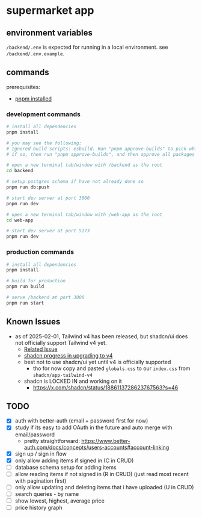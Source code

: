 # supermarket app

## environment variables

`/backend/.env` is expected for running in a local environment. see `/backend/.env.example`.

## commands

prerequisites: 
- [pnpm installed](https://pnpm.io/installation)

### development commands

```bash
# install all dependencies
pnpm install

# you may see the following:
# Ignored build scripts: esbuild. Run "pnpm approve-builds" to pick which dependencies should be allowed to run scripts.
# if so, then run "pnpm approve-builds", and then approve all packages to build
```

```bash
# open a new terminal tab/window with /backend as the root
cd backend

# setup postgres schema if have not already done so
pnpm run db:push

# start dev server at port 3000
pnpm run dev
```

```bash
# open a new terminal tab/window with /web-app as the root
cd web-app

# start dev server at port 5173
pnpm run dev
```

### production commands

```bash
# install all dependencies
pnpm install

# build for production
pnpm run build

# serve /backend at port 3000
pnpm run start
```

## Known Issues
- as of 2025-02-01, Tailwind v4 has been released, but shadcn/ui does not officially support Tailwind v4 yet.
    - [Related Issue](https://github.com/shadcn-ui/ui/discussions/2996)
    - [shadcn progress in upgrading to v4](https://github.com/shadcn/app-tailwind-v4)
    - best not to use shadcn/ui yet until v4 is officially supported
        - tho for now copy and pasted `globals.css` to our `index.css` from `shadcn/app-tailwind-v4`
    - shadcn is LOCKED IN and working on it
        - https://x.com/shadcn/status/1886113728623767563?s=46

## TODO

- [x] auth with better-auth (email + password first for now)
- [x] study if its easy to add OAuth in the future and auto merge with email/password
    - pretty straightforward: https://www.better-auth.com/docs/concepts/users-accounts#account-linking
- [x] sign up / sign in flow
- [x] only allow adding items if signed in (C in CRUD)
- [ ] database schema setup for adding items
- [ ] allow reading items if not signed in (R in CRUD) (just read most recent with pagination first)
- [ ] only allow updating and deleting items that i have uploaded (U in CRUD)
- [ ] search queries - by name
- [ ] show lowest, highest, average price
- [ ] price history graph
